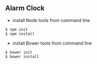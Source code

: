 ## Alarm Clock


* install Node tools from command line
```
$ npm init
$ npm install
```
* install Bower tools from command line
```
$ bower init
$ bower install
```
